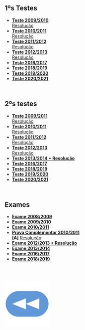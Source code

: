 ## 1ºs Testes
* [**Teste 2009/2010**](teste1_09-10.pdf)
<br>[Resolução](teste1_09-10_res.pdf)
* [**Teste 2010/2011**](teste1_10-11.pdf)
<br>[Resolução](teste1_10-11_res.pdf)
* [**Teste 2011/2012**](teste1_11-12.pdf)
<br>[Resolução](teste1_11-12_res.pdf)
* [**Teste 2012/2013**](teste1_12-13.pdf)
<br>[Resolução](teste1_12-13_res.pdf)
* [**Teste 2016/2017**](teste1_16-17.pdf)
* [**Teste 2018/2019**](teste1_18-19.pdf)
* [**Teste 2019/2020**](teste1_19-20.pdf)
* [**Teste 2020/2021**](teste1_20-21.pdf)

<br>

## 2ºs testes
* [**Teste 2009/2011**](teste2_09-10.pdf)
<br>[Resolução](teste2_09-10_res.pdf)
* [**Teste 2010/2011**](teste2_10-11.pdf)
<br>[Resolução](teste2_10-11_res.pdf)
* [**Teste 2011/2012**](teste2_11-12.pdf)
<br>[Resolução](teste2_11-12_res.pdf)
* [**Teste 2012/2013**](teste2_12-13.pdf)
<br>[Resolução](teste2_12-13_res.pdf)
* [**Teste 2013/2014 + Resolução**](teste2_13-14_res.pdf)
* [**Teste 2016/2017**](teste2_16-17.pdf)
* [**Teste 2018/2019**](teste2_18-19.pdf)
* [**Teste 2019/2020**](teste2_19-20.pdf)
* [**Teste 2020/2021**](teste2_20-21.pdf)

<br>

## Exames
* [**Exame 2008/2009**](exame_08-09.pdf)
* [**Exame 2009/2010**](exame_09-10.pdf)
* [**Exame 2010/2011**](exame_10-11.pdf)
* [**Prova Complementar 2010/2011**](Prova_Complementar_2010-11.pdf)
<br>**[A]** [Resolução](Prova_Complementar_2010-11_res.pdf)
* [**Exame 2012/2013 + Resolução**](exame_12-13_res.pdf)
* [**Exame 2013/2014**](exame_13-14.pdf)
* [**Exame 2016/2017**](exame_16-17.pdf)
* [**Exame 2018/2019**](exame_18-19.pdf)

<br><br>

[![retroceder](https://raw.githubusercontent.com/David81820/Recursos-LCC/main/Rewind.png)](https://david81820.github.io/Recursos-LCC/2ano/1sem/Lógica)
